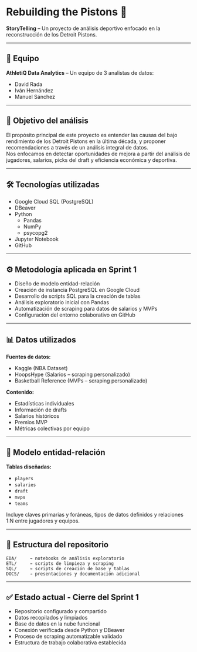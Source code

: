 # Rebuilding the Pistons 🏀

**StoryTelling** – Un proyecto de análisis deportivo enfocado en la reconstrucción de los Detroit Pistons.

---

## 👥 Equipo

**AthletiQ Data Analytics** – Un equipo de 3 analistas de datos:

- David Rada  
- Iván Hernández  
- Manuel Sánchez

---

## 🎯 Objetivo del análisis

El propósito principal de este proyecto es entender las causas del bajo rendimiento de los Detroit Pistons en la última década, y proponer recomendaciones a través de un análisis integral de datos.  
Nos enfocamos en detectar oportunidades de mejora a partir del análisis de jugadores, salarios, picks del draft y eficiencia económica y deportiva.

---

## 🛠 Tecnologías utilizadas

- Google Cloud SQL (PostgreSQL)
- DBeaver
- Python  
  - Pandas  
  - NumPy  
  - psycopg2  
- Jupyter Notebook  
- GitHub

---

## ⚙️ Metodología aplicada en Sprint 1

- Diseño de modelo entidad-relación  
- Creación de instancia PostgreSQL en Google Cloud  
- Desarrollo de scripts SQL para la creación de tablas  
- Análisis exploratorio inicial con Pandas  
- Automatización de scraping para datos de salarios y MVPs  
- Configuración del entorno colaborativo en GitHub

---

## 📊 Datos utilizados

**Fuentes de datos:**

- Kaggle (NBA Dataset)
- HoopsHype (Salarios – scraping personalizado)
- Basketball Reference (MVPs – scraping personalizado)

**Contenido:**

- Estadísticas individuales
- Información de drafts
- Salarios históricos
- Premios MVP
- Métricas colectivas por equipo

---

## 🧩 Modelo entidad-relación

**Tablas diseñadas:**

- `players`  
- `salaries`  
- `draft`  
- `mvps`  
- `teams`  

Incluye claves primarias y foráneas, tipos de datos definidos y relaciones 1:N entre jugadores y equipos.

---

## 📁 Estructura del repositorio

```
EDA/     → notebooks de análisis exploratorio  
ETL/     → scripts de limpieza y scraping  
SQL/     → scripts de creación de base y tablas  
DOCS/    → presentaciones y documentación adicional
```

---

## ✅ Estado actual - Cierre del Sprint 1

- Repositorio configurado y compartido  
- Datos recopilados y limpiados  
- Base de datos en la nube funcional  
- Conexión verificada desde Python y DBeaver  
- Proceso de scraping automatizable validado  
- Estructura de trabajo colaborativa establecida
